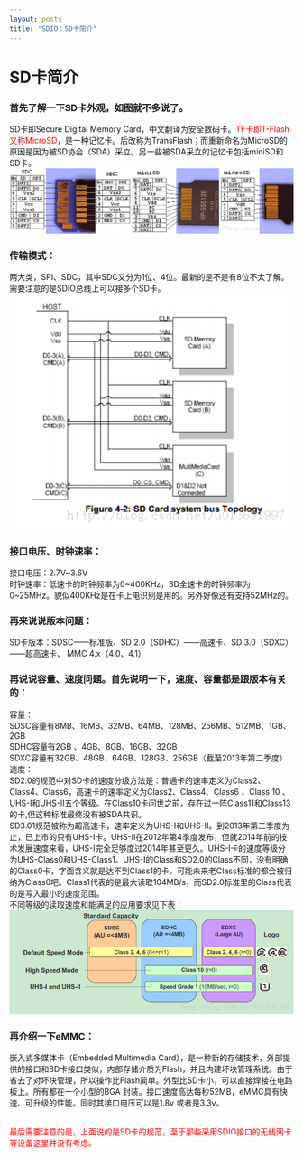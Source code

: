 ```yaml
---
layout: posts
title: "SDIO：SD卡简介"
---
```


# SD卡简介
### 首先了解一下SD卡外观，如图就不多说了。
SD卡即Secure Digital Memory Card，中文翻译为安全数码卡。<font color="red">TF卡即T-Flash又称MicroSD</font>，是一种记忆卡。后改称为TransFlash；而重新命名为MicroSD的原因是因为被SD协会（SDA）采立。另一些被SDA采立的记忆卡包括miniSD和SD卡。<img src="/images/sdio/sd卡外观.jpg">

### 传输模式：
两大类，SPI、SDC，其中SDC又分为1位、4位。最新的是不是有8位不太了解。需要注意的是SDIO总线上可以接多个SD卡。<img src="/images/sdio/sd总线结构.jpg" width="800">

### 接口电压、时钟速率：
接口电压：2.7V~3.6V<br>
时钟速率：低速卡的时钟频率为0~400KHz，SD全速卡的时钟频率为0~25MHz。貌似400KHz是在卡上电识别是用的。另外好像还有支持52MHz的。

### 再来说说版本问题：
SD卡版本：SDSC——标准版、SD 2.0（SDHC）——高速卡、SD 3.0（SDXC）——超高速卡、
MMC 4.x（4.0、4.1）

### 再说说容量、速度问题。首先说明一下，速度、容量都是跟版本有关的：
容量：<br>
SDSC容量有8MB、16MB、32MB、64MB、128MB、256MB、512MB、1GB、2GB<br>
SDHC容量有2GB 、4GB、8GB、16GB、32GB<br>
SDXC容量有32GB、48GB、64GB、128GB、256GB（截至2013年第二季度）<br>
速度：<br>
SD2.0的规范中对SD卡的速度分级方法是：普通卡的速率定义为Class2、Class4、Class6，高速卡的速率定义为Class2、Class4、Class6 、Class 10 、UHS-I和UHS-II五个等级。在Class10卡问世之前，存在过一阵Class11和Class13的卡,但这种标准最终没有被SDA共识。<br>
SD3.01规范被称为超高速卡，速率定义为UHS-I和UHS-II。到2013年第二季度为止，已上市的只有UHS-I卡。UHS-II在2012年第4季度发布，但就2014年前的技术发展速度来看，UHS-I完全足够度过2014年甚至更久。UHS-I卡的速度等级分为UHS-Class0和UHS-Class1。UHS-I的Class和SD2.0的Class不同，没有明确的Class0卡，字面含义就是达不到Class1的卡。可能未来老Class标准的都会被归纳为Class0吧。Class1代表的是最大读取104MB/s，而SD2.0标准里的Class代表的是写入最小的速度范围。<br>
不同等级的读取速度和能满足的应用要求见下表：<img src="/images/sdio/sd卡速率.jpg">

### 再介绍一下eMMC：
嵌入式多媒体卡（Embedded Multimedia Card），是一种新的存储技术，外部提供的接口和SD卡接口类似，内部存储介质为Flash，并且内建坏块管理系统。由于省去了对坏块管理，所以操作比Flash简单。外型比SD卡小，可以直接焊接在电路板上。所有都在一个小型的BGA 封装。接口速度高达每秒52MB，eMMC具有快速、可升级的性能。同时其接口电压可以是1.8v 或者是3.3v。<br><br>

<font color="red">最后需要注意的是，上面说的是SD卡的规范，至于那些采用SDIO接口的无线网卡等设备这里并没有考虑。</font>